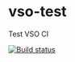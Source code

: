 # vso-test
Test VSO CI

[![Build status](https://wpt-ci-demos.visualstudio.com/Pure%20VSO%20CI/_apis/build/status/Teju%20Vso%20Test)](https://wpt-ci-demos.visualstudio.com/Pure%20VSO%20CI/_build/latest?definitionId=2)
